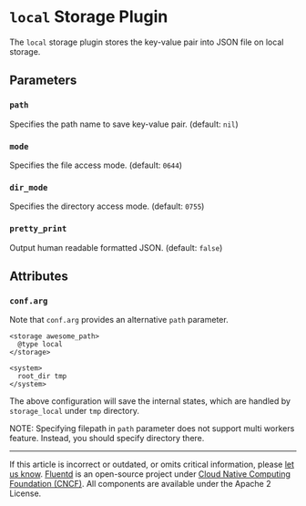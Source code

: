 # `local` Storage Plugin

The `local` storage plugin stores the key-value pair into JSON file on local
storage.


## Parameters


### `path`

Specifies the path name to save key-value pair. (default: `nil`)


### `mode`

Specifies the file access mode. (default: `0644`)


### `dir_mode`

Specifies the directory access mode. (default: `0755`)


### `pretty_print`

Output human readable formatted JSON. (default: `false`)


## Attributes


### `conf.arg`

Note that `conf.arg` provides an alternative `path` parameter.

```
<storage awesome_path>
  @type local
</storage>

<system>
  root_dir tmp
</system>
```

The above configuration will save the internal states, which are handled by
`storage_local` under `tmp` directory.

NOTE: Specifying filepath in `path` parameter does not support multi workers
feature. Instead, you should specify directory there.


------------------------------------------------------------------------

If this article is incorrect or outdated, or omits critical information, please
[let us know](https://github.com/fluent/fluentd-docs-gitbook/issues?state=open).
[Fluentd](http://www.fluentd.org/) is an open-source project under [Cloud Native
Computing Foundation (CNCF)](https://cncf.io/). All components are available
under the Apache 2 License.
